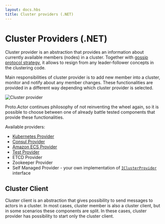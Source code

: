 ```yaml
---
layout: docs.hbs
title: Cluster providers (.NET)
---
```


# Cluster Providers (.NET)

Cluster provider is an abstraction that provides an information about currently available members (nodes) in a cluster. Together with [gossip protocol strategy](gossip.md), it allows to resign from any leader-follower concepts in the clustering code.

Main responsibilities of cluster provider is to add new member into a cluster, monitor and notify about any member changes. These functionalities are provided in a different way depending which cluster provider is selected.

![Cluster provider](images/cluster-provider.jpg)

Proto.Actor continues philosophy of not reinventing the wheel again, so it is possible to choose between one of already battle tested components that provide these functionalities.

Available providers:

- [Kubernetes Provider](kubernetes-provider-net.md)
- [Consul Provider](consul-net.md)
- [Amazon ECS Provider](aws-provider-net.md)
- [Test Provider](test-provider-net.md)
- ETCD Provider
- Zookeeper Provider
- Self Managed Provider - your own implementation of [`IClusterProvider`](https://github.com/asynkron/protoactor-dotnet/blob/dev/src/Proto.Cluster/IClusterProvider.cs) interface

## Cluster Client

Cluster client is an abstraction that gives possibility to send messages to actors in a cluster. In most cases, cluster member is also a cluster client, but in some scenarios these components are split. In these cases, cluster provider has possibility to start only the cluster client.
